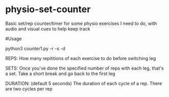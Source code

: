 # physio-set-counter
Basic set/rep counter/timer for some physio exercises I need to do, with audio and visual cues to help keep track

#Usage

python3 counter1.py -r <REPS> -s <SETS> -d <DURATION>

REPS: How many repititions of each exercise to do before switching leg

SETS: Once you've done the specified number of reps with each leg, that's a set. Take a short break and go back to the first leg

DURATION: (default 5 seconds) The duration of each cycle of a rep. There are two cycles per rep
